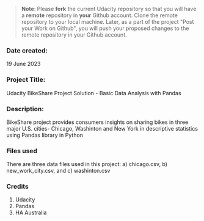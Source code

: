 >**Note**: Please **fork** the current Udacity repository so that you will have a **remote** repository in **your** Github account. Clone the remote repository to your local machine. Later, as a part of the project "Post your Work on Github", you will push your proposed changes to the remote repository in your Github account.

### Date created: 
19 June 2023

### Project Title: 
Udacity BikeShare Project Solution - Basic Data Analysis with Pandas

### Description: 
BikeShare project provides consumers insights on sharing bikes in three major U.S. cities- Chicago, Washinton and New York 
in descriptive statistics using Pandas library in Python

### Files used
There are three data files used in this project: 
a) chicago.csv, 
b) new_work_city.csv, and 
c) washinton.csv

### Credits
1. Udacity
2. Pandas
3. HA Australia